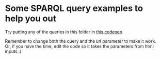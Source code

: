 # Some SPARQL query examples to help you out

Try putting any of the queries in this folder in [this codepen](https://codepen.io/Razpudding/pen/LKMbwZ).

Remember to change both the query and the url parameter to make it work. Or, if you have the time, edit the code so it takes the parameters from html inputs :)

